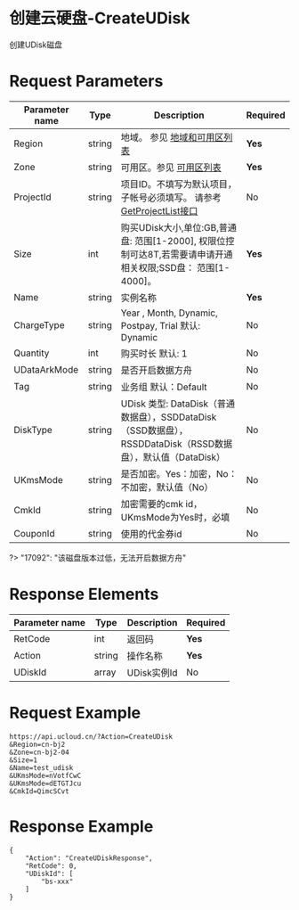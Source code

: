 # 创建云硬盘-CreateUDisk

创建UDisk磁盘

# Request Parameters
|Parameter name|Type|Description|Required|
|---|---|---|---|
|Region|string|地域。 参见 [地域和可用区列表](api/summary/regionlist)|**Yes**|
|Zone|string|可用区。参见 [可用区列表](api/summary/regionlist)|**Yes**|
|ProjectId|string|项目ID。不填写为默认项目，子帐号必须填写。 请参考[GetProjectList接口](api/summary/get_project_list)|No|
|Size|int|购买UDisk大小,单位:GB,普通盘: 范围[1-2000], 权限位控制可达8T,若需要请申请开通相关权限;SSD盘： 范围[1-4000]。|**Yes**|
|Name|string|实例名称|**Yes**|
|ChargeType|string|Year , Month, Dynamic, Postpay, Trial 默认: Dynamic|No|
|Quantity|int|购买时长 默认: 1|No|
|UDataArkMode|string|是否开启数据方舟|No|
|Tag|string|业务组 默认：Default|No|
|DiskType|string|UDisk 类型: DataDisk（普通数据盘），SSDDataDisk（SSD数据盘），RSSDDataDisk（RSSD数据盘），默认值（DataDisk）|No|
|UKmsMode|string|是否加密。Yes：加密，No：不加密，默认值（No）|No|
|CmkId|string|加密需要的cmk id，UKmsMode为Yes时，必填|No|
|CouponId|string|使用的代金券id|No|

?> "17092": "该磁盘版本过低，无法开启数据方舟"

# Response Elements
|Parameter name|Type|Description|Required|
|---|---|---|---|
|RetCode|int|返回码|**Yes**|
|Action|string|操作名称|**Yes**|
|UDiskId|array|UDisk实例Id|No|

# Request Example
```
https://api.ucloud.cn/?Action=CreateUDisk
&Region=cn-bj2
&Zone=cn-bj2-04
&Size=1
&Name=test_udisk
&UKmsMode=nVotfCwC
&UKmsMode=dETGTJcu
&CmkId=QimcSCvt
```

# Response Example
```
{
    "Action": "CreateUDiskResponse", 
    "RetCode": 0, 
    "UDiskId": [
        "bs-xxx"
    ]
}
```

